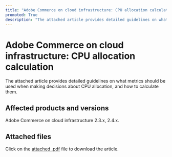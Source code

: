 ```yaml
---
title: "Adobe Commerce on cloud infrastructure: CPU allocation calculation"
promoted: True
description: "The attached article provides detailed guidelines on what metrics should be used when making decisions about CPU allocation, and how to calculate them."
---
```


# Adobe Commerce on cloud infrastructure: CPU allocation calculation

The attached article provides detailed guidelines on what metrics should be used when making decisions about CPU allocation, and how to calculate them.

## Affected products and versions

Adobe Commerce on cloud infrastructure 2.3.x, 2.4.x.

## Attached files

Click on the [attached .pdf](assets/CPU_Allocation.pdf) file to download the article.